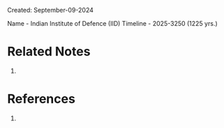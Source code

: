 Created: September-09-2024

Name - Indian Institute of Defence (IID)
Timeline - 2025-3250 (1225 yrs.)

# Related Notes

1. 
# References

1. 